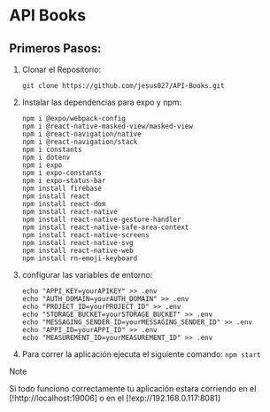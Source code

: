 # API Books

## Primeros Pasos:

1. Clonar el Repositorio:
   ```
   git clone https://github.com/jesus027/API-Books.git
   ```
2. Instalar las dependencias para expo y npm:
   ```
   npm i @expo/webpack-config
   npm i @react-native-masked-view/masked-view
   npm i @react-navigation/native
   npm i @react-navigation/stack
   npm i constants
   npm i dotenv
   npm i expo
   npm i expo-constants
   npm i expo-status-bar
   npm install firebase
   npm install react
   npm install react-dom
   npm install react-native
   npm install react-native-gesture-handler
   npm install react-native-safe-area-context
   npm install react-native-screens
   npm install react-native-svg
   npm install react-native-web
   npm install rn-emoji-keyboard
   ```
4. configurar las variables de entorno:
   ```
   echo "APPI_KEY=yourAPIKEY" >> .env
   echo "AUTH_DOMAIN=yourAUTH_DOMAIN" >> .env
   echo "PROJECT_ID=yourPROJECT_ID" >> .env
   echo "STORAGE_BUCKET=yourSTORAGE_BUCKET" >> .env
   echo "MESSAGING_SENDER_ID=yourMESSAGING_SENDER_ID" >> .env
   echo "APPI_ID=yourAPPI_ID" >> .env
   echo "MEASUREMENT_ID=yourMEASUREMENT_ID" >> .env
   
   ```
5. Para correr la aplicación ejecuta el siguiente comando: `npm start`

>[!NOTE]
>Si todo funciono correctamente tu aplicación estara corriendo en el [!http://localhost:19006] o en el [!exp://192.168.0.117:8081]
   
